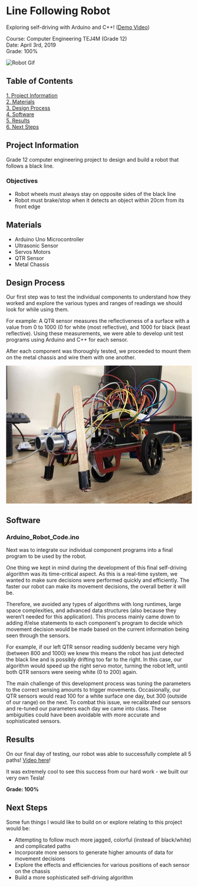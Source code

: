 # Line Following Robot

Exploring self-driving with Arduino and C++! ([Demo Video](https://youtu.be/Mf58IfUgn2M))

Course: Computer Engineering TEJ4M (Grade 12)  
Date: April 3rd, 2019  
Grade: 100%

![Robot Gif](assets/Robot_Gif.gif)

## Table of Contents
[1. Project Information](#Project-Information)  
[2. Materials](#Materials)  
[3. Design Process](#Design-Process)  
[4. Software](#Software)  
[5. Results](#Results)  
[6. Next Steps](#Next-Steps)  

## Project Information

Grade 12 computer engineering project to design and build a robot that follows a black line.

### Objectives
- Robot wheels must always stay on opposite sides of the black line
- Robot must brake/stop when it detects an object within 20cm from its front edge

## Materials
- Arduino Uno Microcontroller
- Ultrasonic Sensor
- Servos Motors
- QTR Sensor
- Metal Chassis

## Design Process
Our first step was to test the individual components to understand how they worked and explore the various types and ranges of readings we should look for while using them.

For example: A QTR sensor measures the reflectiveness of a surface with a value from 0 to 1000 (0 for white (most reflective), and 1000 for black (least reflective).
Using these measurements, we were able to develop unit test programs using Arduino and C++ for each sensor.

After each component was thoroughly tested, we proceeded to mount them on the metal chassis and wire them with one another.

![Robot Image](assets/Robot_Pic.jpg)

## Software
### Arduino_Robot_Code.ino
Next was to integrate our individual component programs into a final program to be used by the robot. 

One thing we kept in mind during the development of this final self-driving algorithm was its time-critical aspect. As this is a real-time system, we wanted to make sure decisions were performed quickly and efficiently. The faster our robot can make its movement decisions, the overall better it will be.

Therefore, we avoided any types of algorithms with long runtimes, large space complexities, and advanced data structures (also because they weren’t needed for this application). This process mainly came down to adding if/else statements to each component's program to decide which movement decision would be made based on the current information being seen through the sensors. 

For example, if our left QTR sensor reading suddenly became very high (between 800 and 1000) we knew this means the robot has just detected the black line and is possibly drifting too far to the right. In this case, our algorithm would speed up the right servo motor, turning the robot left, until both QTR sensors were seeing white (0 to 200) again.

The main challenge of this development process was tuning the parameters to the correct sensing amounts to trigger movements. Occasionally, our QTR sensors would read 100 for a white surface one day, but 300 (outside of our range) on the next. To combat this issue, we recalibrated our sensors and re-tuned our parameters each day we came into class. These ambiguities could have been avoidable with more accurate and sophisticated sensors.

## Results

On our final day of testing, our robot was able to successfully complete all 5 paths! [Video here](https://youtu.be/Mf58IfUgn2M)!

It was extremely cool to see this success from our hard work - we built our very own Tesla!

**Grade: 100%**

## Next Steps
Some fun things I would like to build on or explore relating to this project would be:
- Attempting to follow much more jagged, colorful (instead of black/white) and complicated paths
- Incorporate more sensors to generate higher amounts of data for movement decisions
- Explore the effects and efficiencies for various positions of each sensor on the chassis
- Build a more sophisticated self-driving algorithm
